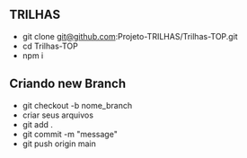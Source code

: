 ## TRILHAS
* git clone git@github.com:Projeto-TRILHAS/Trilhas-TOP.git
* cd Trilhas-TOP
* npm i

## Criando new Branch
* git checkout -b nome_branch
* criar seus arquivos
* git add .
* git commit -m "message"
* git push origin main
